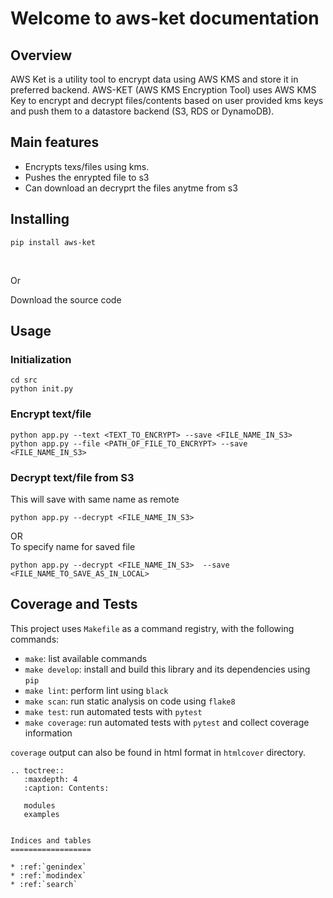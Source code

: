 

# Welcome to aws-ket documentation

    
## Overview
AWS Ket is a utility tool to encrypt data using AWS KMS and store it in preferred backend. AWS-KET (AWS KMS Encryption Tool) uses AWS KMS Key to encrypt and decrypt files/contents based on user provided kms keys and push them to a datastore backend (S3, RDS or DynamoDB).



## Main features
- Encrypts texs/files using kms. 
- Pushes the enrypted file to s3 
- Can download an decryprt the files anytme from s3

## Installing

```
pip install aws-ket
```
<br>

Or

Download the source code

## Usage

### Initialization
```
cd src
python init.py
```

### Encrypt text/file
```
python app.py --text <TEXT_TO_ENCRYPT> --save <FILE_NAME_IN_S3> 
python app.py --file <PATH_OF_FILE_TO_ENCRYPT> --save <FILE_NAME_IN_S3>
```

### Decrypt text/file from S3
This will save with same name as remote
```
python app.py --decrypt <FILE_NAME_IN_S3> 
```
OR 
<br />
To specify name for saved file
```
python app.py --decrypt <FILE_NAME_IN_S3>  --save <FILE_NAME_TO_SAVE_AS_IN_LOCAL>
```


## Coverage and Tests

This project uses `Makefile` as a command registry, with the following commands:
- `make`: list available commands
- `make develop`: install and build this library and its dependencies using `pip`
- `make lint`: perform lint using `black`
- `make scan`: run static analysis on code using `flake8`
- `make test`: run automated tests with `pytest`
- `make coverage`: run automated tests with `pytest` and collect coverage information

`coverage` output can also be found in html format in `htmlcover` directory.


```eval_rst
.. toctree::
   :maxdepth: 4
   :caption: Contents:

   modules
   examples

   
Indices and tables
==================

* :ref:`genindex`
* :ref:`modindex`
* :ref:`search`
```
